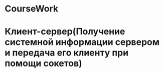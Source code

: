 # CourseWork
# Клиент-сервер(Получение системной информации сервером и передача его клиенту при помощи сокетов)

